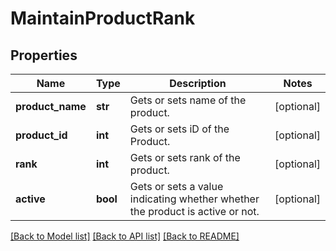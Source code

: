 # MaintainProductRank

## Properties
Name | Type | Description | Notes
------------ | ------------- | ------------- | -------------
**product_name** | **str** | Gets or sets name of the product. | [optional] 
**product_id** | **int** | Gets or sets iD of the Product. | [optional] 
**rank** | **int** | Gets or sets rank of the product. | [optional] 
**active** | **bool** | Gets or sets a value indicating whether whether the product is active or not. | [optional] 

[[Back to Model list]](../README.md#documentation-for-models) [[Back to API list]](../README.md#documentation-for-api-endpoints) [[Back to README]](../README.md)


